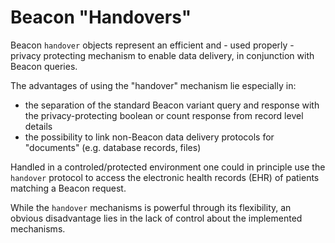 # Beacon "Handovers"


Beacon `handover` objects represent an efficient and - used properly -
privacy protecting mechanism to enable data delivery, in conjunction with
Beacon queries.

The advantages of using the "handover" mechanism lie especially in:

* the separation of the standard Beacon variant query and response with the
  privacy-protecting boolean or count response from record level details
* the possibility to link non-Beacon data delivery protocols for "documents"
  (e.g. database records, files)

Handled in a controled/protected environment one could in principle use
the `handover` protocol to access the electronic health records (EHR) of
patients matching a Beacon request.

While the `handover` mechanisms is powerful through its flexibility, an
obvious disadvantage lies in the lack of control about the implemented mechanisms.